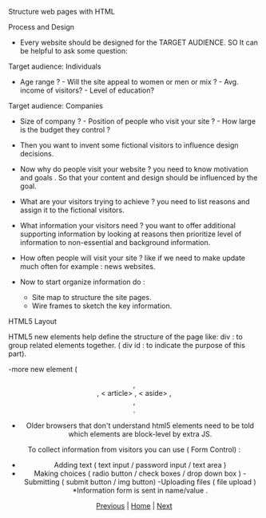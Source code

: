 Structure web pages with HTML

Process and Design 
* Every website should be designed for the TARGET AUDIENCE. SO It can be helpful to ask some question:

Target audience: Individuals 
- Age range ?  - Will the site appeal to women or men or mix ?  - Avg. income of visitors? - Level of education? 

Target audience: Companies 
 - Size of company ?  - Position of people who visit your site ?  - How large is the budget they control ? 

* Then you want to invent some fictional visitors to influence design decisions.

* Now why do people visit your website ? you need to know motivation and goals . 
 So that your content and design should be influenced by the goal.

* What are your visitors trying to achieve ? 
 you need to list reasons and assign it to the fictional visitors.

* What information your visitors need ? 
 you want to offer additional supporting information by looking at reasons then prioritize level of information to non-essential and background information. 

* How often people will visit your site ?
 like if we need to make update much often for example : news websites.

* Now to start organize information do :
    - Site map to structure the site pages.
    - Wire frames to sketch the key information.  


HTML5 Layout 

HTML5 new elements help define the structure of the page like:
div : to group related elements together. ( div id : to indicate the purpose of this part).

-more new element ( <header> , <footer> , < article> , < aside> , <section> , <hgroup>.

* Older browsers that don't understand html5 elements need to be told which elements are block-level by extra JS.

To collect information from visitors you can use ( Form Control) :

- Adding text ( text input / password input / text area )
- Making choices ( radio button / check boxes / drop down box )
-Submitting ( submit button / img button)
-Uploading files ( file upload )
*Information form is sent in name/value .

[Previous](Read03.md) |  [Home](README.md) | [Next](Read06a.md)
